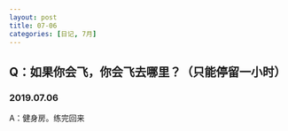 ```yaml
---
layout: post
title: 07-06
categories: [日记, 7月]
---
```

## Q：如果你会飞，你会飞去哪里？（只能停留一小时）
### 2019.07.06
A：健身房。练完回来
